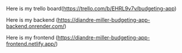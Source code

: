 Here is my trello board(https://trello.com/b/EHRL9v7v/budgeting-app)


Here is my backend (https://diandre-miller-budgeting-app-backend.onrender.com/)


Here is my frontend (https://diandre-miller-budgeting-app-frontend.netlify.app/)